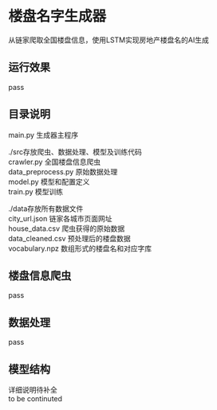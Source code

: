 # 楼盘名字生成器
从链家爬取全国楼盘信息，使用LSTM实现房地产楼盘名的AI生成

## 运行效果  
pass
## 目录说明
main.py  生成器主程序

./src存放爬虫、数据处理、模型及训练代码  
crawler.py  全国楼盘信息爬虫  
data_preprocess.py  原始数据处理  
model.py  模型和配置定义  
train.py 模型训练  

./data存放所有数据文件  
city_url.json  链家各城市页面网址  
house_data.csv  爬虫获得的原始数据  
data_cleaned.csv  预处理后的楼盘数据  
vocabulary.npz 数组形式的楼盘名和对应字库  

## 楼盘信息爬虫  
pass
## 数据处理  
pass
## 模型结构

详细说明待补全  
to be continuted
